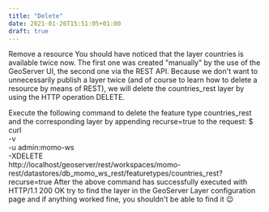 ```yaml
---
title: "Delete"
date: 2021-01-26T15:51:05+01:00
draft: true
---
```


Remove a resource
You should have noticed that the layer countries is available twice now. The first one was created "manually" by the use of the GeoServer UI, the second one via the REST API. Because we don't want to unnecessarily publish a layer twice (and of course to learn how to delete a resource by means of REST), we will delete the countries_rest layer by using the HTTP operation DELETE.

Execute the following command to delete the feature type countries_rest and the corresponding layer by appending recurse=true to the request:
  $ curl \
    -v \
    -u admin:momo-ws \
    -XDELETE \
    http://localhost/geoserver/rest/workspaces/momo-rest/datastores/db_momo_ws_rest/featuretypes/countries_rest?recurse=true
After the above command has successfully executed with HTTP/1.1 200 OK try to find the layer in the GeoServer Layer configuration page and if anything worked fine, you shouldn't be able to find it :wink: